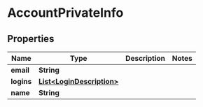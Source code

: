 # AccountPrivateInfo

## Properties
Name | Type | Description | Notes
------------ | ------------- | ------------- | -------------
**email** | **String** |  | 
**logins** | [**List&lt;LoginDescription&gt;**](LoginDescription.md) |  | 
**name** | **String** |  | 
